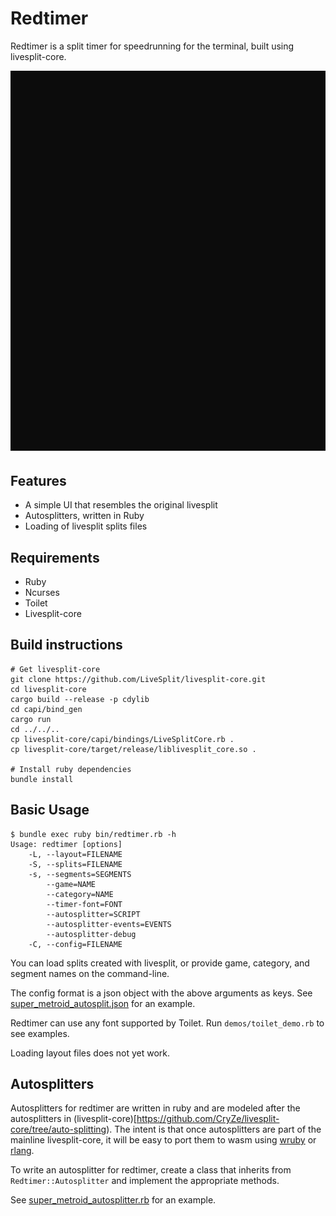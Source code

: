 Redtimer
========

Redtimer is a split timer for speedrunning for the terminal, built using
livesplit-core.

![Example](./docs/redtimer.svg)

Features
--------

* A simple UI that resembles the original livesplit
* Autosplitters, written in Ruby
* Loading of livesplit splits files

Requirements
------------

* Ruby
* Ncurses
* Toilet
* Livesplit-core

Build instructions
------------------

```
# Get livesplit-core
git clone https://github.com/LiveSplit/livesplit-core.git
cd livesplit-core
cargo build --release -p cdylib
cd capi/bind_gen
cargo run
cd ../../..
cp livesplit-core/capi/bindings/LiveSplitCore.rb .
cp livesplit-core/target/release/liblivesplit_core.so .

# Install ruby dependencies
bundle install
```

Basic Usage
-----------

```
$ bundle exec ruby bin/redtimer.rb -h
Usage: redtimer [options]
    -L, --layout=FILENAME
    -S, --splits=FILENAME
    -s, --segments=SEGMENTS
        --game=NAME
        --category=NAME
        --timer-font=FONT
        --autosplitter=SCRIPT
        --autosplitter-events=EVENTS
        --autosplitter-debug
    -C, --config=FILENAME
```

You can load splits created with livesplit, or provide game, category, and
segment names on the command-line.

The config format is a json object with the above arguments as keys.
See [super_metroid_autosplit.json](configs/super_metroid_autosplit.json)
for an example.

Redtimer can use any font supported by Toilet.  Run
`demos/toilet_demo.rb` to see examples.

Loading layout files does not yet work.

Autosplitters
-------------

Autosplitters for redtimer are written in ruby and are modeled after the
autosplitters in (livesplit-core)[https://github.com/CryZe/livesplit-core/tree/auto-splitting).
The intent is that once autosplitters are part of the mainline
livesplit-core, it will be easy to port them to wasm using
[wruby](https://github.com/pannous/wruby) or
[rlang](https://github.com/ljulliar/rlang).

To write an autosplitter for redtimer, create a class that inherits from
`Redtimer::Autosplitter` and implement the appropriate methods.

See [super_metroid_autosplitter.rb](autosplitters/super_metroid_autosplitter.rb)
for an example.
